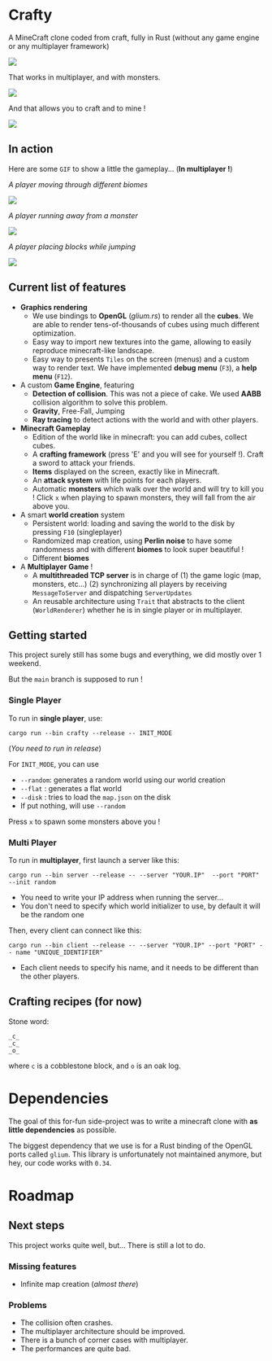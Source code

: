 # Crafty

A MineCraft clone coded from craft, fully in Rust (without any game engine or any multiplayer framework)

![](demo/demo1.jpg)

That works in multiplayer, and with monsters.

![](demo/demo3.jpg)

And that allows you to craft and to mine !

![](demo/demo2.jpg)

## In action

Here are some `GIF` to show a little the gameplay... (**In multiplayer !**)

*A player moving through different biomes*

![](demo/gif1.gif)

*A player running away from a monster*

![](demo/gif2.gif)

*A player placing blocks while jumping*

![](demo/gif3.gif)

## Current list of features

- **Graphics rendering**
    - We use bindings to **OpenGL** (*glium.rs*) to render all the **cubes**. We are able to render tens-of-thousands of
      cubes using much different optimization.
    - Easy way to import new textures into the game, allowing to easily reproduce minecraft-like landscape.
    - Easy way to presents `Tiles` on the screen (menus) and a custom way to render text. We have implemented **debug
      menu** (`F3`), a **help menu** (`F12`).
- A custom **Game Engine**, featuring
    - **Detection of collision**. This was not a piece of cake. We used **AABB** collision algorithm to solve this
      problem.
    - **Gravity**, Free-Fall, Jumping
    - **Ray tracing** to detect actions with the world and with other players.
- **Minecraft Gameplay**
    - Edition of the world like in minecraft: you can add cubes, collect cubes.
    - A **crafting framework** (press 'E' and you will see for yourself !). Craft a sword to attack your friends.
    - **Items** displayed on the screen, exactly like in Minecraft.
    - An **attack system** with life points for each players.
    - Automatic **monsters** which walk over the world and will try to kill you ! Click `x` when playing to spawn
      monsters, they will fall from the air above you.
- A smart **world creation** system
    - Persistent world: loading and saving the world to the disk by pressing `F10` (singleplayer)
    - Randomized map creation, using **Perlin noise** to have some randomness and with different **biomes** to look
      super beautiful !
    - Different **biomes**
- A **Multiplayer Game** !
    - A **multithreaded TCP server** is in charge of (1) the game logic (map, monsters, etc...) (2) synchronizing all
      players by receiving `MessageToServer` and dispatching `ServerUpdates`
    - An reusable architecture using `Trait` that abstracts to the client (`WorldRenderer`) whether he is in single
      player or in multiplayer.

## Getting started

This project surely still has some bugs and everything, we did mostly over 1 weekend.

But the `main` branch is supposed to run !

### Single Player

To run in **single player**, use:

```console
cargo run --bin crafty --release -- INIT_MODE
```

(*You need to run in release*)

For `INIT_MODE`, you can use

- `--random`: generates a random world using our world creation
- `--flat`  : generates a flat world
- `--disk`  : tries to load the `map.json` on the disk
- If put nothing, will use `--random`

Press `x` to spawn some monsters above you !

### Multi Player

To run in **multiplayer**, first launch a server like this:

```console
cargo run --bin server --release -- --server "YOUR.IP"  --port "PORT" --init random
```

- You need to write your IP address when running the server...
- You don't need to specify which world initializer to use, by default it will be the random one

Then, every client can connect like this:

```console
cargo run --bin client --release -- --server "YOUR.IP" --port "PORT" -- name "UNIQUE_IDENTIFIER"
```

- Each client needs to specify his name, and it needs to be different than the other players.

## Crafting recipes (for now)

Stone word:

```
_c_
_c_
_o_
```

where `c` is a cobblestone block, and `o` is an oak log.

# Dependencies

The goal of this for-fun side-project was to write a minecraft clone with **as little dependencies** as possible.

The biggest dependency that we use is for a Rust binding of the OpenGL ports called `glium`. This library is
unfortunately not maintained anymore, but hey, our code works with `0.34`.

# Roadmap

## Next steps

This project works quite well, but... There is still a lot to do.

### Missing features

- Infinite map creation (*almost there*)

### Problems

- The collision often crashes.
- The multiplayer architecture should be improved.
- There is a bunch of corner cases with multiplayer.
- The performances are quite bad.
